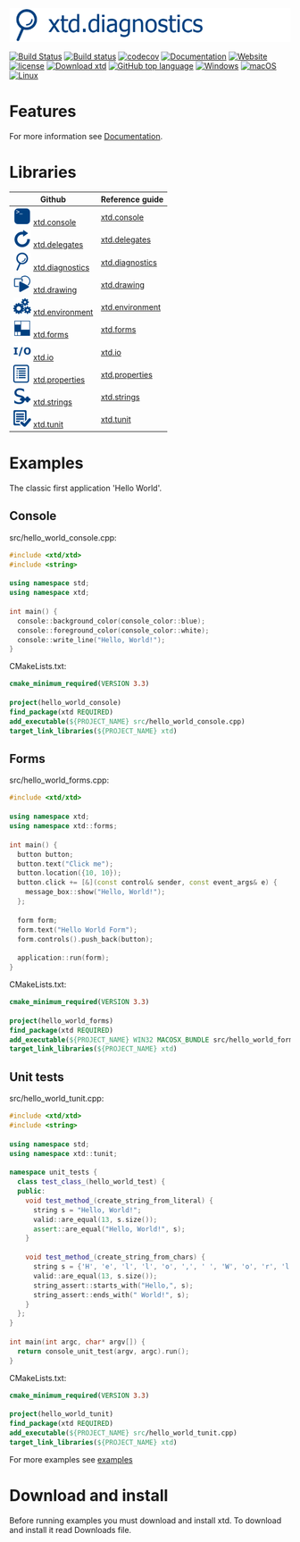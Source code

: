 [![console](docs/pictures/header.png)](https://gammasoft71.wixsite.com/xtd-console)

[![Build Status](https://travis-ci.org/gammasoft71/xtd.svg?branch=master)](https://travis-ci.org/gammasoft71/xtd)
[![Build status](https://ci.appveyor.com/api/projects/status/uqn1xbctwy88eghu?svg=true)](https://ci.appveyor.com/project/gammasoft71/xtd)
[![codecov](https://codecov.io/gh/gammasoft71/xtd/branch/master/graph/badge.svg)](https://codecov.io/gh/gammasoft71/xtd)
[![Documentation](https://codedocs.xyz/gammasoft71/xtd.svg)](https://codedocs.xyz/gammasoft71/xtd/)
[![Website](https://img.shields.io/website-up-down-green-red/http/shields.io.svg?label=xtd-console%20website)](https://gammasoft71.wixsite.com/xtd-console)
[![license](https://img.shields.io/github/license/gammasoft71/xtd.svg)](LICENSE.md)
[![Download xtd](https://img.shields.io/sourceforge/dt/xtdpro.svg)](https://sourceforge.net/projects/xtdpro/files/latest/download)
[![GitHub top language](https://img.shields.io/github/languages/top/gammasoft71/xtd.svg)](README.md)
[![Windows](https://img.shields.io/badge/os-Windows-004080.svg)](README.md)
[![macOS](https://img.shields.io/badge/os-macOS-004080.svg)](README.md)
[![Linux](https://img.shields.io/badge/os-Linux-004080.svg)](README.md)

# Features

For more information see [Documentation](docs).

# Libraries

| Github                                                                                                                                                                         | Reference guide                                                      |
|--------------------------------------------------------------------------------------------------------------------------------------------------------------------------------|----------------------------------------------------------------------|
| [![xtd_console_logo](docs/pictures/xtd.console.png)](https://github.com/gammasoft71/xtd.console) [xtd.console](https://github.com/gammasoft71/xtd.console)                     | [xtd.console](https://codedocs.xyz/gammasoft71/xtd.console/)         |
| [![xtd_delegates_logo](docs/pictures/xtd.delegates.png)](https://github.com/gammasoft71/xtd.delegates) [xtd.delegates](https://github.com/gammasoft71/xtd.delegates)           | [xtd.delegates](https://codedocs.xyz/gammasoft71/xtd.delegates/)     |
| [![xtd_diagnostics_logo](docs/pictures/xtd.diagnostics.png)](https://github.com/gammasoft71/xtd.diagnostics) [xtd.diagnostics](https://github.com/gammasoft71/xtd.diagnostics) | [xtd.diagnostics](https://codedocs.xyz/gammasoft71/xtd.diagnostics/) |
| [![xtd_drawing_logo](docs/pictures/xtd.drawing.png)](https://github.com/gammasoft71/xtd.drawing) [xtd.drawing](https://github.com/gammasoft71/xtd.drawing)                     | [xtd.drawing](https://codedocs.xyz/gammasoft71/xtd.drawing/)         |
| [![xtd_environment_logo](docs/pictures/xtd.environment.png)](https://github.com/gammasoft71/xtd.environment) [xtd.environment](https://github.com/gammasoft71/xtd.environment) | [xtd.environment](https://codedocs.xyz/gammasoft71/xtd.environment/) |
| [![xtd_forms_logo](docs/pictures/xtd.forms.png)](https://github.com/gammasoft71/xtd.forms) [xtd.forms](https://github.com/gammasoft71/xtd.forms)                               | [xtd.forms](https://codedocs.xyz/gammasoft71/xtd.forms/)             |
| [![xtd_io_logo](docs/pictures/xtd.io.png)](https://github.com/gammasoft71/xtd.io) [xtd.io](https://github.com/gammasoft71/xtd.io)                                              | [xtd.io](https://codedocs.xyz/gammasoft71/xtd.io/)                   |
| [![xtd_properties_logo](docs/pictures/xtd.properties.png)](https://github.com/gammasoft71/xtd.properties) [xtd.properties](https://github.com/gammasoft71/xtd.properties)      | [xtd.properties](https://codedocs.xyz/gammasoft71/xtd.properties/)   |
| [![xtd_strings_logo](docs/pictures/xtd.strings.png)](https://github.com/gammasoft71/xtd.strings) [xtd.strings](https://github.com/gammasoft71/xtd.strings)                     | [xtd.strings](https://codedocs.xyz/gammasoft71/xtd.strings/)         |
| [![xtd_tunit_logo](docs/pictures/xtd.tunit.png)](https://github.com/gammasoft71/xtd.tunit) [xtd.tunit](https://github.com/gammasoft71/xtd.tunit)                               | [xtd.tunit](https://codedocs.xyz/gammasoft71/xtd.tunit/)             |

# Examples

The classic first application 'Hello World'.

## Console

src/hello_world_console.cpp:

```c++
#include <xtd/xtd>
#include <string>

using namespace std;
using namespace xtd;

int main() {
  console::background_color(console_color::blue);
  console::foreground_color(console_color::white);
  console::write_line("Hello, World!");
}
```

CMakeLists.txt:

```cmake
cmake_minimum_required(VERSION 3.3)

project(hello_world_console)
find_package(xtd REQUIRED)
add_executable(${PROJECT_NAME} src/hello_world_console.cpp)
target_link_libraries(${PROJECT_NAME} xtd)
```

## Forms

src/hello_world_forms.cpp:

```c++
#include <xtd/xtd>

using namespace xtd;
using namespace xtd::forms;

int main() {
  button button;
  button.text("Click me");
  button.location({10, 10});
  button.click += [&](const control& sender, const event_args& e) {
    message_box::show("Hello, World!");
  };
  
  form form;
  form.text("Hello World Form");
  form.controls().push_back(button);
  
  application::run(form);
}
```

CMakeLists.txt:

```cmake
cmake_minimum_required(VERSION 3.3)

project(hello_world_forms)
find_package(xtd REQUIRED)
add_executable(${PROJECT_NAME} WIN32 MACOSX_BUNDLE src/hello_world_forms.cpp)
target_link_libraries(${PROJECT_NAME} xtd)
```

## Unit tests

src/hello_world_tunit.cpp:

```c++
#include <xtd/xtd>
#include <string>

using namespace std;
using namespace xtd::tunit;

namespace unit_tests {
  class test_class_(hello_world_test) {
  public:
    void test_method_(create_string_from_literal) {
      string s = "Hello, World!";
      valid::are_equal(13, s.size());
      assert::are_equal("Hello, World!", s);
    }
    
    void test_method_(create_string_from_chars) {
      string s = {'H', 'e', 'l', 'l', 'o', ',', ' ', 'W', 'o', 'r', 'l', 'd', '!'};
      valid::are_equal(13, s.size());
      string_assert::starts_with("Hello,", s);
      string_assert::ends_with(" World!", s);
    }
  };
}

int main(int argc, char* argv[]) {
  return console_unit_test(argv, argc).run();
}
```

CMakeLists.txt:

```cmake
cmake_minimum_required(VERSION 3.3)

project(hello_world_tunit)
find_package(xtd REQUIRED)
add_executable(${PROJECT_NAME} src/hello_world_tunit.cpp)
target_link_libraries(${PROJECT_NAME} xtd)
```

For more examples see [examples](examples)

# Download and install

Before running examples you must download and install xtd. To download and install it read Downloads file.

